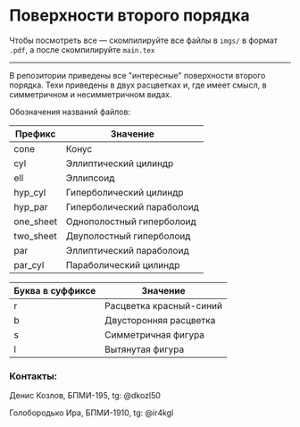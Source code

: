 # Поверхности второго порядка

Чтобы посмотреть все — скомпилируйте все файлы в `imgs/` в формат `.pdf`, а после скомпилируйте 
`main.tex`

---

В репозитории приведены все "интересные" поверхности второго порядка. Техи приведены в 
двух расцветках и, где имеет смысл, в симметричном и несимметричном видах. 

Обозначения названий файлов:

Префикс     | Значение
------------|----------
cone        | Конус
cyl         | Эллиптический цилиндр
ell         | Эллипсоид
hyp_cyl     | Гиперболический цилиндр 
hyp_par     | Гиперболический параболоид
one_sheet   | Однополостный гиперболоид
two_sheet   | Двуполостный гиперболоид
par         | Эллиптический параболоид
par_cyl     | Параболический цилиндр

Буква в суффиксе | Значение
---|---
r | Расцветка красный-синий
b | Двусторонняя расцветка
s | Симметричная фигура
l | Вытянутая фигура


### Контакты:

Денис Козлов, БПМИ-195, tg: @dkozl50

Голобородько Ира, БПМИ-1910, tg: @ir4kgl
